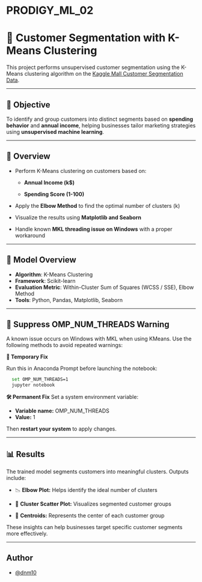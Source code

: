 # PRODIGY_ML_02
# 🛃 Customer Segmentation with K-Means Clustering

This project performs unsupervised customer segmentation using the K-Means clustering algorithm on the [Kaggle Mall Customer Segmentation Data](https://www.kaggle.com/datasets/vjchoudhary7/customer-segmentation-tutorial-in-python).

---

## 🎯 Objective

To identify and group customers into distinct segments based on **spending behavior** and **annual income**, helping businesses tailor marketing strategies using **unsupervised machine learning**.

---

## 📁 Overview

- Perform K-Means clustering on customers based on:

    - **Annual Income (k$)**

    - **Spending Score (1-100)**

- Apply the **Elbow Method** to find the optimal number of clusters (k)

- Visualize the results using **Matplotlib and Seaborn**

- Handle known **MKL threading issue on Windows** with a proper workaround

---

## 🧠 Model Overview

- **Algorithm**: K-Means Clustering
- **Framework**: Scikit-learn
- **Evaluation Metric**: Within-Cluster Sum of Squares (WCSS / SSE), Elbow Method
- **Tools**: Python, Pandas, Matplotlib, Seaborn

---

## 🧯 Suppress OMP_NUM_THREADS Warning
A known issue occurs on Windows with MKL when using KMeans. Use the following methods to avoid repeated warnings:

**🔧 Temporary Fix**

Run this in Anaconda Prompt before launching the notebook:
```bash
  set OMP_NUM_THREADS=1
  jupyter notebook
```

**🛠 Permanent Fix**
Set a system environment variable:
    
  - **Variable name:** OMP_NUM_THREADS
  - **Value:** 1

Then **restart your system** to apply changes. 

---

## 📊 Results
The trained model segments customers into meaningful clusters. Outputs include:

- 📉 **Elbow Plot:** Helps identify the ideal number of clusters

- 🔵 **Cluster Scatter Plot:** Visualizes segmented customer groups

- 🎯 **Centroids:** Represents the center of each customer group

These insights can help businesses target specific customer segments more effectively.

---

## Author

- [@dnm10](https://github.com/dnm10)
